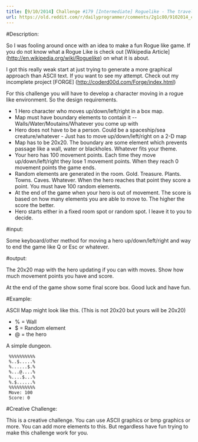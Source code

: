 ```yaml
---
title: [9/10/2014] Challenge #179 [Intermediate] Roguelike - The traveller Game
url: https://old.reddit.com/r/dailyprogrammer/comments/2g1c80/9102014_challenge_179_intermediate_roguelike_the/
---
```


#Description:

So I was fooling around once with an idea to make a fun Rogue like game. 
If you do not know what a Rogue Like is check out [Wikipedia Article] (http://en.wikipedia.org/wiki/Roguelike) on what it is about.

I got this really weak start at just trying to generate a more graphical approach than ASCII text. If you want to see my attempt. Check out my incomplete project [FORGE] (http://coderd00d.com/Forge/index.html)

For this challenge you will have to develop a character moving in a rogue like environment. So the design requirements.

* 1 Hero character who moves up/down/left/right in a box map.
* Map must have boundary elements to contain it -- Walls/Water/Moutains/Whatever you come up with
* Hero does not have to be a person. Could be a spaceship/sea creature/whatever - Just has to move up/down/left/right on a 2-D map
* Map has to be 20x20. The boundary are some element which prevents passage like a wall, water or blackholes. Whatever fits your theme.
* Your hero has 100 movement points. Each time they move up/down/left/right they lose 1 movement points. When they reach 0 movement points the game ends.
* Random elements are generated in the room. Gold. Treasure. Plants. Towns. Caves. Whatever. When the hero reaches that point they score a point. You must have 100 random elements.
* At the end of the game when your hero is out of movement. The score is based on how many elements you are able to move to. The higher the score the better.
* Hero starts either in a fixed room spot or random spot. I leave it to you to decide.

#input:

Some keyboard/other method for moving a hero up/down/left/right and way to end the game like Q or Esc or whatever.

#output:

The 20x20 map with the hero updating if you can with moves. Show how much movement points you have and score.

At the end of the game show some final score box. Good luck and have fun.

#Example:

ASCII Map might look like this. (This is not 20x20 but yours will be 20x20) 

* % = Wall
* $ = Random element
* @ = the hero

A simple dungeon.


     %%%%%%%%%%
     %..$.....%
     %......$.%
     %...@....%
     %....$...%
     %.$......%
     %%%%%%%%%%
     Move: 100
     Score: 0

#Creative Challenge:

This is a creative challenge. You can use ASCII graphics or bmp graphics or more. You can add more elements to this. But regardless have fun trying to make this challenge work for you.

